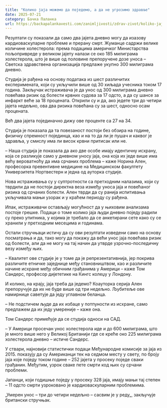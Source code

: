 ```yaml
---
title: "Колико јаја можемо да поједемо, а да не угрозимо здравље"
date: 2025-07-21
category: Бачка Паланка
url: https://backapalankavesti.com/zanimljivosti/zdrav-zivot/koliko-jaja-mozemo-da-pojedemo-a-da-ne-ugrozimo/
---
```


Резултати су показали да само два јајета дневно могу да изазову кардиоваскуларне проблеме и прерану смрт. Жуманце садржи велике количине холестерола: према подацима америчког Министарства пољопривреде у великом јајету налази се око 185 милиграма холестерола, што је више од половине препоручене дозе уноса – Светска здравствена организација предлаже укупно 300 милиграма дневно.

Студија је рађена на основу података из шест различитих експеримената, који су укључили више од 30 хиљада учесника током 17 година. Закључак истраживача је да унос од 300 милиграма дневно повећава ризик од болести крвних судова за 17 одсто, а да су шансе за инфаркт веће за 18 процената. Открили су и да, ако једете три до четири јајета недељно, ова два ризика повећана су за шест, односно осам процената.

Већ два јајета појединачно дижу ове проценте са 27 на 34.

Студија је показала да та повезаност постоји без обзира на године, физичку спремност појединца, као и на то да ли је пушач и каквог је здравља, у смислу има ли висок крвни притисак или не.

– Наша студија је показала да ако две особе имају идентичну исхрану, која се разликује само у дневном уносу јаја, она која их једе више има већу вероватноћу да има срчаних проблема – каже Норина Ален, професорка превентивне медицине на Медицинском факултету Универзитета Нортвестерн и једна од ауторка студије.

Нова истраживања су у суптротности са претходним налазима, који су тврдили да не постоји директна веза између уноса јаја и повећаног ризика од срчаних болести. Ален тврди да су ранија испитивања укључивала мањи узорак и у краћем периоду су рађена.

Ипак, истраживачи остављају могућност да у њиховим анализама постоје грешке. Подаци о томе колико јаја људи дневно поједу радили су преко упитника, у којима је требало да се анкетирани сете како су се хранили у претходним месецима и годинама.

Остали стручњаци истичу да су ови резултати изведени само на основу посматрања и да, тако могу да покажу да већи унос јаја повећава ризик од болести, али да не могу на тај начин да утврде узрочно-последичну везу између њих.

– Квалитет ове студије је у томе да је репрезентативнија, јер покрива различите етничке заједнице међу становништвом, као и различите начине исхране међу обичним грађанима у Америци – каже Том Сандерс, професор дијететике на Кингс колеџу у Лондону.

И колико, на крају, јаја треба да једемо? Коауторка серија Ален препоручује да их не буде више од три недељно. Љубитеље ове намирнице саветује да једу углавном беланца.

– Не подстичем људе да их избаце у потпуности из исхране, само предлажем да их једу умереније – каже она.

Том Сандерс примећује да се студија односи на САД.

– У Америци просечан унос холестерола иде и до 600 милиграма, што је много више него у Великој Британији где се креће око 225 милиграма холестерола дневно – истиче Сандерс.

У ствари, најновији статистички подаци Међународне комисије за јаја из 2015. показују да су Американци тек на седмом месту у свету, по броју јаја које поједу током године – 252 јајета у просеку поједе сваки грађанин. Међутим, узрок сваке пете смрти код њих су срчани проблеми.

Јапанци, који годишње поједу у просеку 328 јаја, имају мањи тај степен – 11 одсто смрти узроковано је кардиоваскуларним проблемима.

„Умерен унос – три до четири недељно – сасвим је у реду„, закључује британски стручњак.
